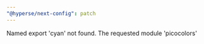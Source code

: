 ```yaml
---
"@hyperse/next-config": patch
---
```


Named export 'cyan' not found. The requested module 'picocolors'
